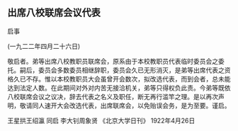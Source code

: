 ## 出席八校联席会议代表
启事

(一九二二年四月二十六日)

敬启者。弟等出席八校教职员联席会，原系由于本校教职员代表临时委员会之委托。嗣后，委员会多数委员相继辞职，委员会久已无形消灭，是弟等出席代表之资格久已不存。惟以本校教职员大会虽曾开会数次，拟改选代表，而到会者，总未能达到法定人数。在此期间对外对内苦无接洽机关，弟等只得权负此责。今弟等既依八校联席会议之议决，辞去代表之名义及职任，断无再行滥竿之理。是以再次声明，敬请同人速开大会改选代表，出席联席会，以免贻误会务，是为至要。谨启。

王星拱王绍瀛  同启  李大钊周象贤
《北京大学日刊》
1922年4月26日

